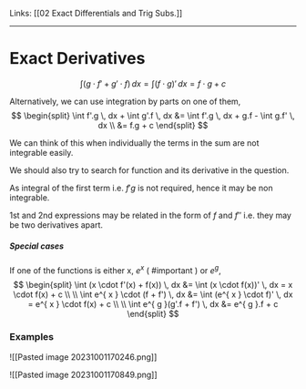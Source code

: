 Links: [[02 Exact Differentials and Trig Subs.]]
___
# Exact Derivatives

$$\int (g \cdot f' + g' \cdot f) \, dx = \int (f \cdot g)' \, dx = f \cdot g + c$$

Alternatively, we can use integration by parts on one of them,
$$
\begin{split}
\int f'.g \, dx + \int g'.f \, dx &= \int f'.g \, dx + g.f - \int g.f' \, dx \\
&= f.g + c
\end{split}
$$

We can think of this when individually the terms in the sum are not integrable easily. 

 We should also try to search for function and its derivative in the question. 

As integral of the first term i.e. $f'g$ is not required, hence it may be non integrable. 

1st and 2nd expressions may be related in the form of $f$ and $f''$ i.e. they may be two derivatives apart.

##### Special cases
If one of the functions is either x, $e^{ x }$ ( #important ) or $e^{ g }$,
$$
\begin{split}
\int (x \cdot f'(x) + f(x)) \, dx &= \int (x \cdot f(x))' \, dx = x \cdot f(x) + c \\ 
\\
\int e^{ x } \cdot (f + f') \, dx &= \int (e^{ x } \cdot f)' \, dx = e^{ x } \cdot f(x) + c \\
\\
\int e^{ g }(g'.f + f') \, dx &= e^{ g }.f + c
\end{split}
$$

### Examples
![[Pasted image 20231001170246.png]]

![[Pasted image 20231001170849.png]]